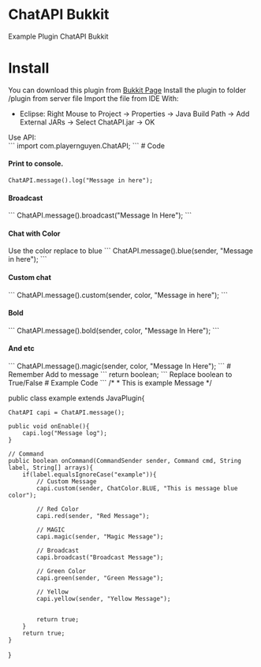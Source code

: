 # ChatAPI Bukkit
Example Plugin ChatAPI Bukkit
# Install
You can download this plugin from <a href="http://dev.bukkit.org/bukkit-plugins/chat-api-dev/">Bukkit Page</a>
Install the plugin to folder /plugin from server file
Import the file from IDE With:<br>
<ul>
  <li>Eclipse: Right Mouse to Project -> Properties -> Java Build Path -> Add External JARs -> Select ChatAPI.jar -> OK</li>
</ul>
Use API:<br>
```
import com.playernguyen.ChatAPI;
```
# Code
<h4>Print to console.</h4>

```
ChatAPI.message().log("Message in here");
```
<h4>Broadcast</h4>
```
ChatAPI.message().broadcast("Message In Here");
```
<h4>Chat with Color</h4>
Use the color replace to blue
```
ChatAPI.message().blue(sender, "Message in here");
```
<h4>Custom chat</h4>
```
ChatAPI.message().custom(sender, color, "Message in here");
```
<h4>Bold</h4>
```
ChatAPI.message().bold(sender, color, "Message In Here");
```
<h4>And etc</h4>
```
ChatAPI.message().magic(sender, color, "Message In Here");
```
# Remember
Add to message
```
return boolean;
```
Replace boolean to True/False
# Example Code
```
/*
 * This is example Message
 */

public class example extends JavaPlugin{
	
	ChatAPI capi = ChatAPI.message();
	
	public void onEnable(){
		capi.log("Message log");
	}
	
	// Command 
	public boolean onCommand(CommandSender sender, Command cmd, String label, String[] arrays){
		if(label.equalsIgnoreCase("example")){
		    // Custom Message
			capi.custom(sender, ChatColor.BLUE, "This is message blue color");
			
			// Red Color
			capi.red(sender, "Red Message");
			
			// MAGIC
			capi.magic(sender, "Magic Message");
			
			// Broadcast
			capi.broadcast("Broadcast Message");
			
			// Green Color
			capi.green(sender, "Green Message");
			
			// Yellow
			capi.yellow(sender, "Yellow Message");
			
			
			return true;
		}
		return true;
	}
}
```
